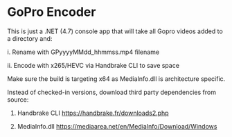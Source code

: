 # GoPro Encoder
This is just a .NET (4.7) console app that will take all Gopro videos added to a directory and:

i. Rename with GPyyyyMMdd_hhmmss.mp4 filename

ii. Encode with x265/HEVC via Handbrake CLI to save space

Make sure the build is targeting x64 as MediaInfo.dll is architecture specific.

Instead of checked-in versions, download third party dependencies from source:

1) Handbrake CLI
https://handbrake.fr/downloads2.php

2) MediaInfo.dll
https://mediaarea.net/en/MediaInfo/Download/Windows
